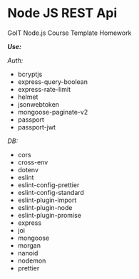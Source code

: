 # Node JS REST Api

GoIT Node.js Course Template Homework

**_Use:_**

_Auth:_

- bcryptjs
- express-query-boolean
- express-rate-limit
- helmet
- jsonwebtoken
- mongoose-paginate-v2
- passport
- passport-jwt

_DB:_

- cors
- cross-env
- dotenv
- eslint
- eslint-config-prettier
- eslint-config-standard
- eslint-plugin-import
- eslint-plugin-node
- eslint-plugin-promise
- express
- joi
- mongoose
- morgan
- nanoid
- nodemon
- prettier
